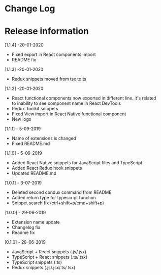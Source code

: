 # Change Log

# Release information

[1.1.4] -20-01-2020

- Fixed export in React components import
- README fix

[1.1.3] -20-01-2020

- Redux snippets moved from tsx to ts

[1.1.2] -20-01-2020

- React functional components now exported in different line. It's related to inability to see component name in React DevTools
- Redux Toolkit snippets
- Fixed View import in React Native functional component
- New logo

[1.1.1] - 5-09-2019

- Name of extensions is changed
- Fixed README.md

[1.1.0] - 5-09-2019

- Added React Native snippets for JavaScript files and TypeScript
- Added React Redux hook snippets
- Updated README.md

[1.0.1] - 3-07-2019

- Deleted second condux command from README
- Added return type for typescript function
- Snippet search fix (ctrl+shift+p/cmd+shift+p)

[1.0.0] - 29-06-2019

- Extension name update
- Changelog fix
- Readme fix

[0.1.0] - 28-06-2019

- JavaScript + React snippets (.js/.jsx)
- TypeScript + React snippets (.ts/.tsx)
- TypeScript snippets (.ts)
- Redux snippets (.js/.jsx/.ts/.tsx)
